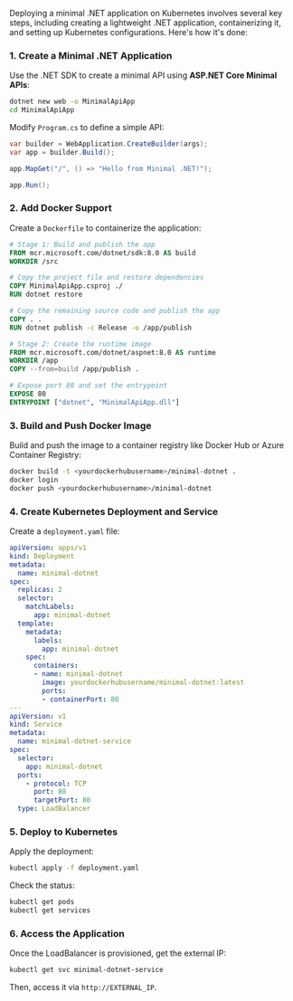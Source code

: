 Deploying a minimal .NET application on Kubernetes involves several key steps, including creating a lightweight .NET application, containerizing it, and setting up Kubernetes configurations. Here's how it's done:

### **1. Create a Minimal .NET Application**
Use the .NET SDK to create a minimal API using **ASP.NET Core Minimal APIs**:

```sh
dotnet new web -o MinimalApiApp
cd MinimalApiApp
```

Modify `Program.cs` to define a simple API:

```csharp
var builder = WebApplication.CreateBuilder(args);
var app = builder.Build();

app.MapGet("/", () => "Hello from Minimal .NET!");

app.Run();
```

### **2. Add Docker Support**
Create a `Dockerfile` to containerize the application:

```dockerfile
# Stage 1: Build and publish the app
FROM mcr.microsoft.com/dotnet/sdk:8.0 AS build
WORKDIR /src

# Copy the project file and restore dependencies
COPY MinimalApiApp.csproj ./
RUN dotnet restore

# Copy the remaining source code and publish the app
COPY . .
RUN dotnet publish -c Release -o /app/publish

# Stage 2: Create the runtime image
FROM mcr.microsoft.com/dotnet/aspnet:8.0 AS runtime
WORKDIR /app
COPY --from=build /app/publish .

# Expose port 80 and set the entrypoint
EXPOSE 80
ENTRYPOINT ["dotnet", "MinimalApiApp.dll"]
```

### **3. Build and Push Docker Image**
Build and push the image to a container registry like Docker Hub or Azure Container Registry:

```sh
docker build -t <yourdockerhubusername>/minimal-dotnet .
docker login
docker push <yourdockerhubusername>/minimal-dotnet
```

### **4. Create Kubernetes Deployment and Service**
Create a `deployment.yaml` file:

```yaml
apiVersion: apps/v1
kind: Deployment
metadata:
  name: minimal-dotnet
spec:
  replicas: 2
  selector:
    matchLabels:
      app: minimal-dotnet
  template:
    metadata:
      labels:
        app: minimal-dotnet
    spec:
      containers:
      - name: minimal-dotnet
        image: yourdockerhubusername/minimal-dotnet:latest
        ports:
        - containerPort: 80
---
apiVersion: v1
kind: Service
metadata:
  name: minimal-dotnet-service
spec:
  selector:
    app: minimal-dotnet
  ports:
    - protocol: TCP
      port: 80
      targetPort: 80
  type: LoadBalancer
```

### **5. Deploy to Kubernetes**
Apply the deployment:

```sh
kubectl apply -f deployment.yaml
```

Check the status:

```sh
kubectl get pods
kubectl get services
```

### **6. Access the Application**
Once the LoadBalancer is provisioned, get the external IP:

```sh
kubectl get svc minimal-dotnet-service
```

Then, access it via `http://EXTERNAL_IP`.

